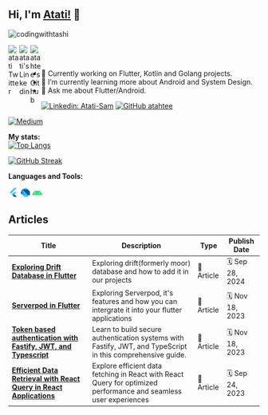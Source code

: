 ## Hi, I'm [Atati!](https://medium.com/@atatijr/) 👋

<p align="left"> <img src="https://komarev.com/ghpvc/?username=codingwithtashi&label=Views&color=blue&style=plastic" alt="codingwithtashi" /> </p>

<a href="https://twitter.com/atatwts">
  <img align="left" alt="atati Twitter" width="22px" src="https://cdn.jsdelivr.net/npm/simple-icons@v3/icons/twitter.svg" />
</a>
<a href="https://www.linkedin.com/in/atati-sam/">
  <img align="left" alt="atati's Linkedin" width="22px" src="https://cdn.jsdelivr.net/npm/simple-icons@v3/icons/linkedin.svg" />
</a>
<a href="https://github.com/atahtee">
  <img align="left" alt="atahtee's Github" width="22px" src="https://cdn.jsdelivr.net/npm/simple-icons@v3/icons/github.svg" />
</a>




<br/>
<br/>


- 🔭  Currently working on Flutter, Kotlin and Golang projects.
- 🌱 I’m currently learning more about Android and System Design.
- 💬 Ask me about Flutter/Android.




[![Linkedin: Atati-Sam](https://img.shields.io/badge/-atahtee-blue?style=flat-square&logo=Linkedin&logoColor=white&link=https://www.linkedin.com/in/atati-sam/)](https://www.linkedin.com/in/atati-sam)
[![GitHub atahtee](https://img.shields.io/github/followers/atahtee?label=follow&style=social)](https://github.com/atahtee)
<!-- [![YouTube](https://img.shields.io/youtube/channel/views/UCBLzUH7iDyY3pZWslcPJhJA?style=social)](https://youtube.com/c/codingwithtashi)    -->
[![Medium](https://img.shields.io/badge/Medium-12100E?style=for-the-badge&logo=medium&logoColor=white)]([https://medium.com/@atatijr])   

**My stats:**  
[![Top Langs](https://github-readme-stats.vercel.app/api/top-langs/?username=atahtee&layout=compact&theme=vision-friendly-dark)](https://github.com/atahtee)

[![GitHub Streak](http://github-readme-streak-stats.herokuapp.com?user=atahtee&theme=dark)](https://git.io/streak-stats)


**Languages and Tools:**  

<code><img height="20" src="https://raw.githubusercontent.com/github/explore/80688e429a7d4ef2fca1e82350fe8e3517d3494d/topics/flutter/flutter.png"></code>
<code><img height="20" src="https://raw.githubusercontent.com/github/explore/80688e429a7d4ef2fca1e82350fe8e3517d3494d/topics/dart/dart.png"></code>
<code><img height="20" src="https://raw.githubusercontent.com/github/explore/80688e429a7d4ef2fca1e82350fe8e3517d3494d/topics/android/android.png"></code>


  
## Articles
  
  
  
| **Title**                                                                                                                                                                                                              | **Description**                                                                                                                                                                                                                                                                                                                 | **Type** | **Publish Date** |
|------------------------------------------------------------------------------------------------------------------------------------------------------------------------------------------------------------------------|---------------------------------------------------------------------------------------------------------------------------------------------------------------------------------------------------------------------------------------------------------------------------------------------------------------------------------|----------|-------------------------|
| [**Exploring Drift Database in Flutter**](https://medium.com/@atatijr/exploring-drift-database-in-flutter-40221652e335)                                                                                   |  Exploring drift(formerly moor) database and how to add it in our projects | 📄 Article  | 🗓 Sep 28, 2024     |
| [**Serverpod in Flutter**](https://atatik.vercel.app/posts/token-based-authentication-with-fastify-jwts)                                                                               |  Exploring Serverpod, it's features and how you can intergrate it into your flutter applications | 📄 Article  | 🗓 Nov 18, 2023     |
| [**Token based authentication with Fastify, JWT, and Typescript**](https://atatik.vercel.app/posts/token-based-authentication-with-fastify-jwt)                                                                                     | Learn to build secure authentication systems with Fastify, JWT, and TypeScript in this comprehensive guide. | 📄 Article  | 🗓 Nov 18, 2023     |
| [**Efficient Data Retrieval with React Query in React Applications**](https://atatik.vercel.app/posts/token-based-authentication-with-fastify-jwtss)                                                                                  |   Explore efficient data fetching in React with React Query for optimized performance and seamless user experiences | 📄 Article  | 🗓 Sep 24, 2023     |


</div>
